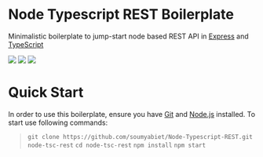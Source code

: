# Node Typescript REST Boilerplate

Minimalistic boilerplate to jump-start node based REST API in [Express](https://expressjs.com/en/4x/api.html) and [TypeScript](https://www.typescriptlang.org/)

![](https://img.shields.io/badge/typescript-v3.2-blue.svg)
![](https://img.shields.io/badge/express-v4.16-blue.svg)
![](https://img.shields.io/badge/tslint-v5.12-blue.svg)

# Quick Start
In order to use this boilerplate, ensure you have [Git](https://git-scm.com/downloads) and [Node.js](https://nodejs.org/en/) installed. To start use following commands:

> `git clone https://github.com/soumyabiet/Node-Typescript-REST.git node-tsc-rest`
`cd node-tsc-rest`
`npm install`
`npm start`


